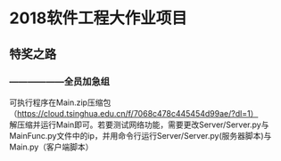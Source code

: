 # 2018软件工程大作业项目

## 特奖之路

### ——————全员加急组

  可执行程序在Main.zip压缩包（https://cloud.tsinghua.edu.cn/f/7068c478c445454d99ae/?dl=1）  
  解压缩并运行Main即可。若要测试网络功能，需要更改Server/Server.py与MainFunc.py文件中的ip，并用命令行运行Server/Server.py(服务器脚本)与Main.py（客户端脚本）
